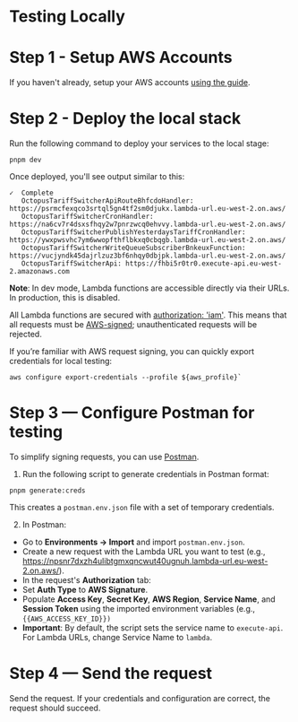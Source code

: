 # Testing Locally

# Step 1 - Setup AWS Accounts

If you haven't already, setup your AWS accounts [using the guide](https://sst.dev/docs/aws-accounts).

# Step 2 - Deploy the local stack

Run the following command to deploy your services to the local stage:

```
pnpm dev
```

Once deployed, you'll see output similar to this:

```
✓  Complete
   OctopusTariffSwitcherApiRouteBhfcdoHandler: https://psrmcfexqco3srtql5gn4tf2sm0djukx.lambda-url.eu-west-2.on.aws/
   OctopusTariffSwitcherCronHandler: https://na6cv7r4dsxsfhqy2w7pnrzwcq0ehvvy.lambda-url.eu-west-2.on.aws/
   OctopusTariffSwitcherPublishYesterdaysTariffCronHandler: https://ywxpwsvhc7ym6wwopfthflbkxq0cbqgb.lambda-url.eu-west-2.on.aws/
   OctopusTariffSwitcherWriteQueueSubscriberBnkeuxFunction: https://vucjyndk45dajrlzuz3bf6nhqy0dbjpk.lambda-url.eu-west-2.on.aws/
   OctopusTariffSwitcherApi: https://fhbi5r0tr0.execute-api.eu-west-2.amazonaws.com
```

**Note**: In dev mode, Lambda functions are accessible directly via their URLs. In production, this is disabled.

All Lambda functions are secured with [authorization: 'iam'](https://sst.dev/docs/component/aws/function#url-authorization). This means that all requests must be [AWS-signed](https://docs.aws.amazon.com/AmazonS3/latest/API/RESTAuthentication.html); unauthenticated requests will be rejected.

If you’re familiar with AWS request signing, you can quickly export credentials for local testing:

```
aws configure export-credentials --profile ${aws_profile}`
```

# Step 3 — Configure Postman for testing

To simplify signing requests, you can use [Postman](https://www.postman.com/).

1. Run the following script to generate credentials in Postman format:

```
pnpm generate:creds
```

This creates a `postman.env.json` file with a set of temporary credentials.

2.  In Postman:
* Go to **Environments → Import** and import `postman.env.json`.
* Create a new request with the Lambda URL you want to test (e.g., https://npsnr7dxzh4ulibtgmxqncwut40ugnuh.lambda-url.eu-west-2.on.aws/).
* In the request's **Authorization** tab:
* Set **Auth Type** to **AWS Signature**.
* Populate **Access Key**, **Secret Key**, **AWS Region**, **Service Name**, and **Session Token** using the imported environment variables (e.g., `{{AWS_ACCESS_KEY_ID}})`
* **Important**: By default, the script sets the service name to `execute-api`. For Lambda URLs, change Service Name to `lambda`.

# Step 4 — Send the request

Send the request. If your credentials and configuration are correct, the request should succeed.

